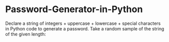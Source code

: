# Password-Generator-in-Python
Declare a string of integers + uppercase + lowercase + special characters in Python code to generate a password. Take a random sample of the string of the given length:
